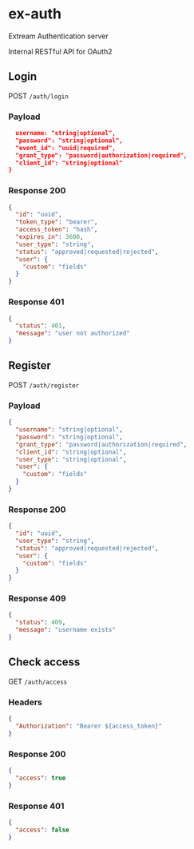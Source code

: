 # ex-auth

Extream Authentication server

Internal RESTful API for OAuth2

## Login

POST `/auth/login`

### Payload

```JSON
  username: "string|optional",
  "password": "string|optional",
  "event_id": "uuid|required",
  "grant_type": "password|authorization|required",
  "client_id": "string|optional"
}
```

### Response 200

```JSON
{
  "id": "uuid",
  "token_type": "bearer",
  "access_token": "hash",
  "expires_in": 3600,
  "user_type": "string",
  "status": "approved|requested|rejected",
  "user": {
    "custom": "fields"
  }
}
```

### Response 401

```JSON
{
  "status": 401,
  "message": "user not authorized"
}
```

## Register

POST `/auth/register`

### Payload

```JSON
{
  "username": "string|optional",
  "password": "string|optional",
  "grant_type": "password|authorization|required",
  "client_id": "string|optional",
  "user_type": "string|optional",
  "user": {
    "custom": "fields"
  }
}
```

### Response 200

```JSON
{
  "id": "uuid",
  "user_type": "string",
  "status": "approved|requested|rejected",
  "user": {
    "custom": "fields"
  }
}
```

### Response 409

```JSON
{
  "status": 409,
  "message": "username exists"
}
```

## Check access

GET `/auth/access`

### Headers

```JSON
{
  "Authorization": "Bearer ${access_token}"
}
```

### Response 200

```JSON
{
  "access": true
}
```

### Response 401

```JSON
{
  "access": false
}
```
